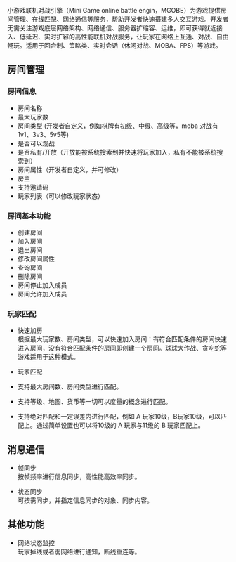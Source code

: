 小游戏联机对战引擎（Mini Game online battle engin，MGOBE）为游戏提供房间管理、在线匹配、网络通信等服务，帮助开发者快速搭建多人交互游戏。开发者无需关注游戏底层网络架构、网络通信、服务器扩缩容、运维，即可获得就近接入、低延迟、实时扩容的高性能联机对战服务，让玩家在网络上互通、对战、自由畅玩。适用于回合制、策略类、实时会话（休闲对战、MOBA、FPS）等游戏。

 
  
## 房间管理 
### 房间信息 
- 房间名称
- 最大玩家数
- 房间类型 (开发者自定义，例如棋牌有初级、中级、高级等，moba 对战有1v1、3v3、5v5等)
- 是否可以观战
- 是否私有/开放（开放能被系统搜索到并快速将玩家加入，私有不能被系统搜索到）
- 房间属性（开发者自定义，并可修改）
- 房主
- 支持邀请码
- 玩家列表（可以修改玩家状态）


### 房间基本功能 
- 创建房间
- 加入房间
- 退出房间
- 修改房间属性
- 查询房间
- 删除房间
- 房间停止加入成员
- 房间允许加入成员


### 玩家匹配
- 快速加房  
根据最大玩家数、房间类型，可以快速加入房间：有符合匹配条件的房间快速进入房间，没有符合匹配条件的房间即创建一个房间。球球大作战、贪吃蛇等游戏适用于这种模式。

- 玩家匹配 
 - 支持最大房间数、房间类型进行匹配。  
 - 支持等级、地图、货币等一切可以度量的概念进行匹配。  
 - 支持绝对匹配和一定误差内进行匹配，例如 A 玩家10级，B玩家10级，可以匹配上。通过简单设置也可以将10级的 A 玩家与11级的 B 玩家匹配上。




## 消息通信 

- 帧同步  
按帧频率进行信息同步，高性能高效率同步。

- 状态同步  
可按需同步，并指定信息同步的对象、同步内容。


## 其他功能   

- 网络状态监控  
玩家掉线或者弱网络进行通知，断线重连等。










